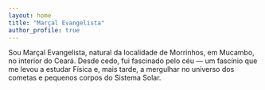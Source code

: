 ```yaml
---
layout: home
title: "Marçal Evangelista"
author_profile: true
---
```

<div class="justify">
Sou Marçal Evangelista, natural da localidade de Morrinhos, em Mucambo, no interior do Ceará. Desde cedo, fui fascinado pelo céu — um fascínio que me levou a estudar Física e, mais tarde, a mergulhar no universo dos cometas e pequenos corpos do Sistema Solar.

</div>
